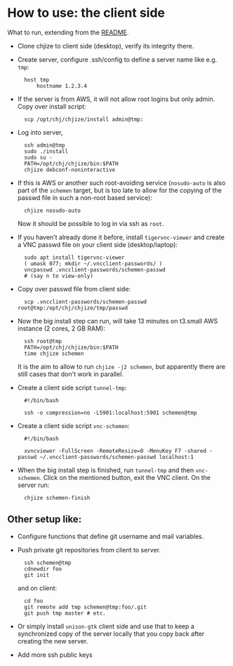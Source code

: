 # How to use: the client side

What to run, extending from the [README](README.md).

* Clone chjize to client side (desktop), verify its integrity there.

* Create server, configure .ssh/config to define a server name like e.g. `tmp`:

        host tmp
            hostname 1.2.3.4

* If the server is from AWS, it will not allow root logins but only
  admin. Copy over install script:

        scp /opt/chj/chjize/install admin@tmp:

* Log into server,

        ssh admin@tmp
        sudo ./install 
        sudo su -
        PATH=/opt/chj/chjize/bin:$PATH
        chjize debconf-noninteractive

* If this is AWS or another such root-avoiding service (`nosudo-auto`
  is also part of the `schemen` target, but is too late to allow for
  the copying of the passwd file in such a non-root based service):

        chjize nosudo-auto

  Now it should be possible to log in via ssh as `root`.

* If you haven't already done it before, install `tigervnc-viewer` and
  create a VNC passwd file on your client side (desktop/laptop):

        sudo apt install tigervnc-viewer
        ( umask 077; mkdir ~/.vncclient-passwords/ )
        vncpasswd .vncclient-passwords/schemen-passwd
        # (say n to view-only)

* Copy over passwd file from client side:

        scp .vncclient-passwords/schemen-passwd root@tmp:/opt/chj/chjize/tmp/passwd

* Now the big install step can run, will take 13 minutes on t3.small AWS instance (2 cores, 2 GB RAM):

        ssh root@tmp
        PATH=/opt/chj/chjize/bin:$PATH
        time chjize schemen

    It is the aim to allow to run `chjize -j2 schemen`, but apparently there are still cases that don't work in parallel.

* Create a client side script `tunnel-tmp`:

        #!/bin/bash

        ssh -o compression=no -L5901:localhost:5901 schemen@tmp

* Create a client side script `vnc-schemen`:

        #!/bin/bash

        xvncviewer -FullScreen -RemoteResize=0 -MenuKey F7 -shared -passwd ~/.vncclient-passwords/schemen-passwd localhost:1

* When the big install step is finished, run `tunnel-tmp` and then `vnc-schemen`. Click on the mentioned button, exit the VNC client. On the server run:

        chjize schemen-finish

## Other setup like:

* Configure functions that define git username and mail variables.

* Push private git repositories from client to server.

        ssh schemen@tmp
        cdnewdir foo
        git init
        
    and on client:
    
        cd foo
        git remote add tmp schemen@tmp:foo/.git
        git push tmp master # etc.
        
* Or simply install `unison-gtk` client side and use that to keep a
  synchronized copy of the server locally that you copy back after
  creating the new server.

* Add more ssh public keys

